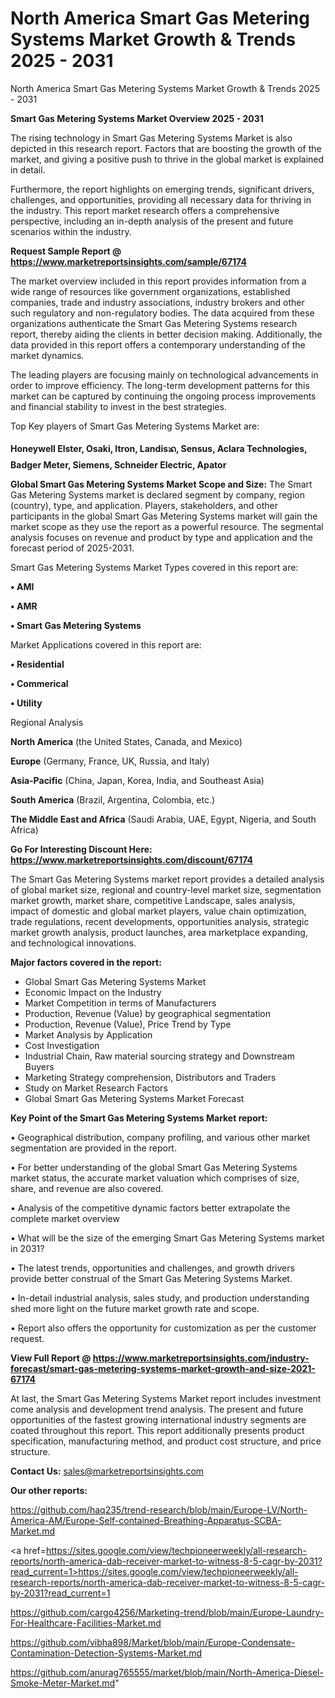 # North America Smart Gas Metering Systems Market Growth & Trends 2025 - 2031
North America Smart Gas Metering Systems Market Growth & Trends 2025 - 2031

<Strong> Smart Gas Metering Systems Market Overview 2025 - 2031</strong>

The rising technology in Smart Gas Metering Systems Market is also depicted in this research report. Factors that are boosting the growth of the market, and giving a positive push to thrive in the global market is explained in detail.

Furthermore, the report highlights on emerging trends, significant drivers, challenges, and opportunities, providing all necessary data for thriving in the industry. This report market research offers a comprehensive perspective, including an in-depth analysis of the present and future scenarios within the industry.

<strong>Request Sample Report @ <a href=https://www.marketreportsinsights.com/sample/67174>https://www.marketreportsinsights.com/sample/67174</a></strong>

The market overview included in this report provides information from a wide range of resources like government organizations, established companies, trade and industry associations, industry brokers and other such regulatory and non-regulatory bodies. The data acquired from these organizations authenticate the Smart Gas Metering Systems research report, thereby aiding the clients in better decision making. Additionally, the data provided in this report offers a contemporary understanding of the market dynamics.

The leading players are focusing mainly on technological advancements in order to improve efficiency. The long-term development patterns for this market can be captured by continuing the ongoing process improvements and financial stability to invest in the best strategies.

Top Key players of Smart Gas Metering Systems Market are:

<strong>Honeywell Elster, Osaki, Itron, Landisᬪ, Sensus, Aclara Technologies, Badger Meter, Siemens, Schneider Electric, Apator</strong>

<strong><b>Global Smart Gas Metering Systems Market Scope and Size:</b></strong>
The Smart Gas Metering Systems market is declared segment by company, region (country), type, and application. Players, stakeholders, and other participants in the global Smart Gas Metering Systems market will gain the market scope as they use the report as a powerful resource. The segmental analysis focuses on revenue and product by type and application and the forecast period of 2025-2031.

Smart Gas Metering Systems Market Types covered in this report are:

<strong>• AMI

• AMR

• Smart Gas Metering Systems</strong>

Market Applications covered in this report are:

<strong>• Residential

• Commerical

• Utility</strong> 

Regional Analysis

<strong>North America</strong> (the United States, Canada, and Mexico)

<strong>Europe</strong> (Germany, France, UK, Russia, and Italy)

<strong>Asia-Pacific</strong> (China, Japan, Korea, India, and Southeast Asia)

<strong>South America</strong> (Brazil, Argentina, Colombia, etc.)

<strong>The Middle East and Africa</strong> (Saudi Arabia, UAE, Egypt, Nigeria, and South Africa)

<strong>Go For Interesting Discount Here: <a href=https://www.marketreportsinsights.com/discount/67174>https://www.marketreportsinsights.com/discount/67174</a></strong>

The Smart Gas Metering Systems market report provides a detailed analysis of global market size, regional and country-level market size, segmentation market growth, market share, competitive Landscape, sales analysis, impact of domestic and global market players, value chain optimization, trade regulations, recent developments, opportunities analysis, strategic market growth analysis, product launches, area marketplace expanding, and technological innovations.

<strong><b>Major factors covered in the report:</b></strong>
<ul>
  <li>Global Smart Gas Metering Systems Market </li>
  <li>Economic Impact on the Industry</li>
  <li>Market Competition in terms of Manufacturers</li>
  <li>Production, Revenue (Value) by geographical segmentation</li>
  <li>Production, Revenue (Value), Price Trend by Type</li>
  <li>Market Analysis by Application</li>
  <li>Cost Investigation</li>
  <li>Industrial Chain, Raw material sourcing strategy and Downstream Buyers</li>
  <li>Marketing Strategy comprehension, Distributors and Traders</li>
  <li>Study on Market Research Factors</li>
  <li>Global Smart Gas Metering Systems Market Forecast</li>
</ul>

<strong><b>Key Point of the Smart Gas Metering Systems Market report:</b></strong>

• Geographical distribution, company profiling, and various other market segmentation are provided in the report.

• For better understanding of the global Smart Gas Metering Systems market status, the accurate market valuation which comprises of size, share, and revenue are also covered.

• Analysis of the competitive dynamic factors better extrapolate the complete market overview

• What will be the size of the emerging Smart Gas Metering Systems market in 2031?

• The latest trends, opportunities and challenges, and growth drivers provide better construal of the Smart Gas Metering Systems Market.

• In-detail industrial analysis, sales study, and production understanding shed more light on the future market growth rate and scope.

• Report also offers the opportunity for customization as per the customer request.

<strong><b>View Full Report @ <a href=https://www.marketreportsinsights.com/industry-forecast/smart-gas-metering-systems-market-growth-and-size-2021-67174>https://www.marketreportsinsights.com/industry-forecast/smart-gas-metering-systems-market-growth-and-size-2021-67174</a></b></strong>


At last, the Smart Gas Metering Systems Market report includes investment come analysis and development trend analysis. The present and future opportunities of the fastest growing international industry segments are coated throughout this report. This report additionally presents product specification, manufacturing method, and product cost structure, and price structure.

<strong>Contact Us:</strong>
sales@marketreportsinsights.com

<strong>Our other reports:</strong>

<a href=https://github.com/haq235/trend-research/blob/main/Europe-LV/North-America-AM/Europe-Self-contained-Breathing-Apparatus-SCBA-Market.md>https://github.com/haq235/trend-research/blob/main/Europe-LV/North-America-AM/Europe-Self-contained-Breathing-Apparatus-SCBA-Market.md</a>

<a href=https://sites.google.com/view/techpioneerweekly/all-research-reports/north-america-dab-receiver-market-to-witness-8-5-cagr-by-2031?read_current=1>https://sites.google.com/view/techpioneerweekly/all-research-reports/north-america-dab-receiver-market-to-witness-8-5-cagr-by-2031?read_current=1</a>

<a href=https://github.com/cargo4256/Marketing-trend/blob/main/Europe-Laundry-For-Healthcare-Facilities-Market.md>https://github.com/cargo4256/Marketing-trend/blob/main/Europe-Laundry-For-Healthcare-Facilities-Market.md</a>

<a href=https://github.com/vibha898/Market/blob/main/Europe-Condensate-Contamination-Detection-Systems-Market.md>https://github.com/vibha898/Market/blob/main/Europe-Condensate-Contamination-Detection-Systems-Market.md</a>

<a href=https://github.com/anurag765555/market/blob/main/North-America-Diesel-Smoke-Meter-Market.md>https://github.com/anurag765555/market/blob/main/North-America-Diesel-Smoke-Meter-Market.md</a>"
